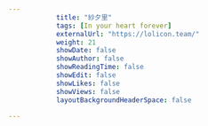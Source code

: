 ---
            title: "紗夕里"
            tags: [In your heart forever]
            externalUrl: "https://lolicon.team/"
            weight: 21
            showDate: false
            showAuthor: false
            showReadingTime: false
            showEdit: false
            showLikes: false
            showViews: false
            layoutBackgroundHeaderSpace: false
            ---

